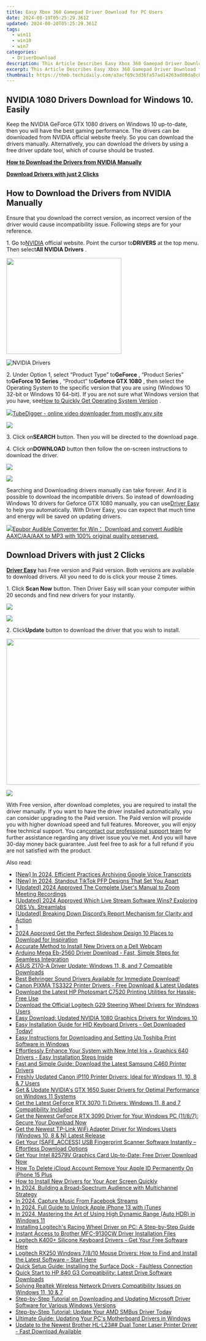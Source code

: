```yaml
---
title: Easy Xbox 360 Gamepad Driver Download for PC Users
date: 2024-08-19T05:25:29.361Z
updated: 2024-08-20T05:25:29.361Z
tags:
  - win11
  - win10
  - win7
categories:
  - DriverDownload
description: This Article Describes Easy Xbox 360 Gamepad Driver Download for PC Users
excerpt: This Article Describes Easy Xbox 360 Gamepad Driver Download for PC Users
thumbnail: https://thmb.techidaily.com/a3acf69c3d36fa57ad14263ad88da8c8eaf18e40a1badf8ad19a8dbcc0ab15b1.jpg
---
```


## NVIDIA 1080 Drivers Download for Windows 10. Easily

Keep the NVIDIA GeForce GTX 1080 drivers on Windows 10 up-to-date, then you will have the best gaming performance. The drivers can be downloaded from NVIDIA official website freely. So you can download the drivers manually. Alternatively, you can download the drivers by using a free driver update tool, which of course should be trusted.

[**How to Download the Drivers from NVIDIA Manually**](https://tools.techidaily.com/drivereasy/download/)

[**Download Drivers with just 2 Clicks**](https://tools.techidaily.com/drivereasy/download/)

## **How to Download the Drivers from NVIDIA Manually**

 Ensure that you download the correct version, as incorrect version of the driver would cause incompatibility issue. Following steps are for your reference.

 1\. Go to[NVIDIA](https://tools.techidaily.com/drivereasy/download/) official website. Point the cursor to**DRIVERS** at the top menu. Then select**All NVIDIA Drivers** .

<!-- affiliate ads begin -->
<a href="https://printrendy.pxf.io/c/5597632/1453720/17020" target="_top" id="1453720"><img src="//a.impactradius-go.com/display-ad/17020-1453720" border="0" alt="" width="300" height="250"/></a><img height="0" width="0" src="https://imp.pxf.io/i/5597632/1453720/17020" style="position:absolute;visibility:hidden;" border="0" />
<!-- affiliate ads end -->
![NVIDIA Drivers](https://images.drivereasy.com/wp-content/uploads/2016/09/img_57ccd935a0f0a.jpg)

 2\. Under Option 1, select “Product Type” to**GeForce** , “Product Series” to**GeForce 10 Series** , “Product” to**Geforce GTX 1080** , then select the Operating System to the specific version that you are using (Windows 10 32-bit or Windows 10 64-bit). If you are not sure what Windows version that you have, see[How to Quickly Get Operating System Version](https://tools.techidaily.com/drivereasy/download/) .

<!-- affiliate ads begin -->
<a href="https://secure.2checkout.com/order/checkout.php?PRODS=4572700&QTY=1&AFFILIATE=108875&CART=1"><img src="	https://www.tubedigger.com/wp-content/uploads/2020/08/tubedigger-software-new.png" border="0">TubeDigger - online video downloader from mostly any site</a>
<!-- affiliate ads end -->
![](https://images.drivereasy.com/wp-content/uploads/2016/10/img_581410198d290.jpg)

 3\. Click on**SEARCH** button. Then you will be directed to the download page.

 4\. Click on**DOWNLOAD** button then follow the on-screen instructions to download the driver.

<!-- affiliate ads begin -->
<a href="https://store.massmailsoftware.com/order/checkout.php?PRODS=2069351&QTY=1&AFFILIATE=108875&CART=1"><img src="https://secure.avangate.com/images/merchant/dc87c13749315c7217cdc4ac692e704c/banera_for_partners-24_%282%29.jpg" border="0"></a>
<!-- affiliate ads end -->
![](https://images.drivereasy.com/wp-content/uploads/2016/10/img_581412f0a2c64.jpg)

 Searching and Downloading drivers manually can take forever. And it is possible to download the incompatible drivers. So instead of downloading Windows 10 drivers for Geforce GTX 1080 manually, you can use[Driver Easy](https://tools.techidaily.com/drivereasy/download/) to help you automatically. With Driver Easy, you can expect that much time and energy will be saved on updating drivers.

<!-- affiliate ads begin -->
<a href="https://secure.2checkout.com/order/checkout.php?PRODS=4708689&QTY=1&AFFILIATE=108875&CART=1"><img src="https://www.epubor.com/images/uppic/audible-converter-interface.png" border="0">Epubor Audible Converter for Win： Download and convert Audible AAXC/AA/AAX to MP3 with 100% original quality preserved.</a>
<!-- affiliate ads end -->
## **Download Drivers with just 2 Clicks**

**[Driver Easy](https://tools.techidaily.com/drivereasy/download/)**  has Free version and Paid version. Both versions are available to download drivers. All you need to do is click your mouse 2 times.

1\. Click **Scan Now**  button. Then Driver Easy will scan your computer within 20 seconds and find new drivers for your instantly.  

<!-- affiliate ads begin -->
<a href="https://store.nero.com/order/checkout.php?PRODS=42296985&QTY=1&AFFILIATE=108875&CART=1"><img src="https://secure.avangate.com/images/merchant/9cea886b9f44a3c2df1163730ab64994/products/copy_nero_burning_rom_cart.png" border="0">
</a>
<!-- affiliate ads end -->
![](https://images.drivereasy.com/wp-content/uploads/2017/04/img_58eca1022f7b7.png)

 2\. Click**Update** button to download the driver that you wish to install.

<!-- affiliate ads begin -->
<a href="https://twopages.pxf.io/c/5597632/2016067/18544" target="_top" id="2016067"><img src="//a.impactradius-go.com/display-ad/18544-2016067" border="0" alt="" width="1020" height="380"/></a><img height="0" width="0" src="https://imp.pxf.io/i/5597632/2016067/18544" style="position:absolute;visibility:hidden;" border="0" />
<!-- affiliate ads end -->
![](https://images.drivereasy.com/wp-content/uploads/2017/04/img_58eca27c67b42.jpg)

 With Free version, after download completes, you are required to install the driver manually. If you want to have the driver installed automatically, you can consider upgrading to the Paid version. The Paid version will provide you with higher download speed and full features. Moreover, you will enjoy free technical support. You can[contact our professional support team](https://tools.techidaily.com/drivereasy/download/) for further assistance regarding any driver issue you’ve met. And you will have 30-day money back guarantee. Just feel free to ask for a full refund if you are not satisfied with the product.

<ins class="adsbygoogle"
     style="display:block"
     data-ad-format="autorelaxed"
     data-ad-client="ca-pub-7571918770474297"
     data-ad-slot="1223367746"></ins>



<ins class="adsbygoogle"
     style="display:block"
     data-ad-client="ca-pub-7571918770474297"
     data-ad-slot="8358498916"
     data-ad-format="auto"
     data-full-width-responsive="true"></ins>

<span class="atpl-alsoreadstyle">Also read:</span>
<div><ul>
<li><a href="https://screen-mirroring-recording.techidaily.com/new-in-2024-efficient-practices-archiving-google-voice-transcripts/"><u>[New] In 2024, Efficient Practices  Archiving Google Voice Transcripts</u></a></li>
<li><a href="https://tiktok-video-recordings.techidaily.com/new-in-2024-standout-tiktok-pfp-designs-that-set-you-apart/"><u>[New] In 2024, Standout TikTok PFP Designs That Set You Apart</u></a></li>
<li><a href="https://video-screen-grab.techidaily.com/updated-2024-approved-the-complete-users-manual-to-zoom-meeting-recordings/"><u>[Updated] 2024 Approved  The Complete User's Manual to Zoom Meeting Recordings</u></a></li>
<li><a href="https://desktop-recording.techidaily.com/updated-2024-approved-which-live-stream-software-wins-exploring-obs-vs-streamlabs/"><u>[Updated] 2024 Approved  Which Live Stream Software Wins? Exploring OBS Vs. Streamlabs</u></a></li>
<li><a href="https://discord-videos.techidaily.com/updated-breaking-down-discords-report-mechanism-for-clarity-and-action/"><u>[Updated] Breaking Down Discord’s Report Mechanism for Clarity and Action</u></a></li>
<li><a href="https://hardware-updates.techidaily.com/1/"><u>1</u></a></li>
<li><a href="https://some-techniques.techidaily.com/2024-approved-get-the-perfect-slideshow-design-10-places-to-download-for-inspiration/"><u>2024 Approved  Get the Perfect Slideshow Design  10 Places to Download for Inspiration</u></a></li>
<li><a href="https://hardware-updates.techidaily.com/accurate-method-to-install-new-drivers-on-a-dell-webcam/"><u>Accurate Method to Install New Drivers on a Dell Webcam</u></a></li>
<li><a href="https://hardware-updates.techidaily.com/arduino-mega-eb-2560-driver-download-fast-simple-steps-for-seamless-integration/"><u>Arduino Mega Eb-2560 Driver Download - Fast, Simple Steps for Seamless Integration</u></a></li>
<li><a href="https://hardware-updates.techidaily.com/asus-z170-a-driver-update-windows-11-8-and-7-compatible-downloads/"><u>ASUS Z170-A Driver Update: Windows 11, 8, and 7 Compatible Downloads</u></a></li>
<li><a href="https://hardware-updates.techidaily.com/1722963331513-best-behringer-sound-drivers-available-for-immediate-download/"><u>Best Behringer Sound Drivers Available for Immediate Download!</u></a></li>
<li><a href="https://hardware-updates.techidaily.com/canon-pixma-ts3322-printer-drivers-free-download-and-latest-updates/"><u>Canon PIXMA TS3322 Printer Drivers - Free Download & Latest Updates</u></a></li>
<li><a href="https://hardware-updates.techidaily.com/download-the-latest-hp-photosmart-c7520-printing-utilities-for-hassle-free-use/"><u>Download the Latest HP Photosmart C7520 Printing Utilities for Hassle-Free Use</u></a></li>
<li><a href="https://hardware-updates.techidaily.com/download-the-official-logitech-g29-steering-wheel-drivers-for-windows-users/"><u>Download the Official Logitech G29 Steering Wheel Drivers for Windows Users</u></a></li>
<li><a href="https://hardware-updates.techidaily.com/easy-download-updated-nvidia-1080-graphics-drivers-for-windows-10/"><u>Easy Download: Updated NVIDIA 1080 Graphics Drivers for Windows 10</u></a></li>
<li><a href="https://hardware-updates.techidaily.com/easy-installation-guide-for-hid-keyboard-drivers-get-downloaded-today/"><u>Easy Installation Guide for HID Keyboard Drivers - Get Downloaded Today!</u></a></li>
<li><a href="https://hardware-updates.techidaily.com/easy-instructions-for-downloading-and-setting-up-toshiba-print-software-in-windows/"><u>Easy Instructions for Downloading and Setting Up Toshiba Print Software in Windows</u></a></li>
<li><a href="https://hardware-updates.techidaily.com/1722974610369-effortlessly-enhance-your-system-with-new-intel-iris-plus-graphics-640-drivers-easy-installation-steps-inside/"><u>Effortlessly Enhance Your System with New Intel Iris + Graphics 640 Drivers - Easy Installation Steps Inside</u></a></li>
<li><a href="https://hardware-updates.techidaily.com/fast-and-simple-guide-download-the-latest-samsung-c460-printer-drivers/"><u>Fast and Simple Guide: Download the Latest Samsung C460 Printer Drivers</u></a></li>
<li><a href="https://hardware-updates.techidaily.com/freshly-updated-canon-ip110-printer-drivers-ideal-for-windows-11-10-8-and-7-users/"><u>Freshly Updated Canon iP110 Printer Drivers: Ideal for Windows 11, 10, 8 & 7 Users</u></a></li>
<li><a href="https://hardware-updates.techidaily.com/get-and-update-nvidias-gtx-1650-super-drivers-for-optimal-performance-on-windows-11-systems/"><u>Get & Update NVIDIA's GTX 1650 Super Drivers for Optimal Performance on Windows 11 Systems</u></a></li>
<li><a href="https://hardware-updates.techidaily.com/get-the-latest-geforce-rtx-3070-ti-drivers-windows-11-8-and-7-compatibility-included/"><u>Get the Latest GeForce RTX 3070 Ti Drivers: Windows 11, 8 and 7 Compatibility Included</u></a></li>
<li><a href="https://hardware-updates.techidaily.com/get-the-newest-geforce-rtx-3090-driver-for-your-windows-pc-1187-secure-your-download-now/"><u>Get the Newest GeForce RTX 3090 Driver for Your Windows PC (11/8/7): Secure Your Download Now</u></a></li>
<li><a href="https://hardware-updates.techidaily.com/get-the-newest-tp-link-wifi-adapter-driver-for-windows-users-windows-10-8-and-n-latest-release/"><u>Get the Newest TP-Link WiFi Adapter Driver for Windows Users (Windows 10, 8 & N) Latest Release</u></a></li>
<li><a href="https://hardware-updates.techidaily.com/1722970627068-get-your-safeaccess-usb-fingerprint-scanner-software-instantly-effortless-download-options/"><u>Get Your [SAFE_ACCESS] USB Fingerprint Scanner Software Instantly – Effortless Download Options</u></a></li>
<li><a href="https://hardware-updates.techidaily.com/get-your-intel-82579v-graphics-card-up-to-date-free-driver-download-now/"><u>Get Your Intel 82579V Graphics Card Up-to-Date: Free Driver Download Now</u></a></li>
<li><a href="https://apple-account.techidaily.com/how-to-delete-icloud-account-remove-your-apple-id-permanently-on-iphone-15-plus-by-drfone-ios/"><u>How To Delete iCloud Account Remove Your Apple ID Permanently On iPhone 15 Plus</u></a></li>
<li><a href="https://hardware-updates.techidaily.com/how-to-install-new-drivers-for-your-acer-screen-quickly/"><u>How to Install New Drivers for Your Acer Screen Quickly</u></a></li>
<li><a href="https://youtube-zero.techidaily.com/24-building-a-broad-spectrum-audience-with-multichannel-strategy/"><u>In 2024, Building a Broad-Spectrum Audience with Multichannel Strategy</u></a></li>
<li><a href="https://facebook-videos.techidaily.com/in-2024-capture-music-from-facebook-streams/"><u>In 2024, Capture Music From Facebook Streams</u></a></li>
<li><a href="https://ios-unlock.techidaily.com/in-2024-full-guide-to-unlock-apple-iphone-13-with-itunes-by-drfone-ios/"><u>In 2024, Full Guide to Unlock Apple iPhone 13 with iTunes</u></a></li>
<li><a href="https://extra-approaches.techidaily.com/in-2024-mastering-the-art-of-using-high-dynamic-range-auto-hdr-in-windows-11/"><u>In 2024, Mastering the Art of Using High Dynamic Range (Auto HDR) in Windows 11</u></a></li>
<li><a href="https://hardware-updates.techidaily.com/installing-logitechs-racing-wheel-driver-on-pc-a-step-by-step-guide/"><u>Installing Logitech's Racing Wheel Driver on PC: A Step-by-Step Guide</u></a></li>
<li><a href="https://hardware-updates.techidaily.com/instant-access-to-brother-mfc-9130cw-driver-installation-files/"><u>Instant Access to Brother MFC-9130CW Driver Installation Files</u></a></li>
<li><a href="https://hardware-updates.techidaily.com/logitech-k400plus-silicone-keyboard-drivers-get-your-free-software-here/"><u>Logitech K400+ Silicone Keyboard Drivers - Get Your Free Software Here</u></a></li>
<li><a href="https://hardware-updates.techidaily.com/logitech-rx250-windows-7810-mouse-drivers-how-to-find-and-install-the-latest-software-start-here/"><u>Logitech RX250 Windows 7/8/10 Mouse Drivers: How to Find and Install the Latest Software – Start Here</u></a></li>
<li><a href="https://hardware-updates.techidaily.com/quick-setup-guide-installing-the-surface-dock-faultless-connection/"><u>Quick Setup Guide: Installing the Surface Dock - Faultless Connection</u></a></li>
<li><a href="https://hardware-updates.techidaily.com/quick-start-to-hp-840-g3-compatibility-latest-drive-software-downloads/"><u>Quick Start to HP 840 G3 Compatibility: Latest Drive Software Downloads</u></a></li>
<li><a href="https://win-dash.techidaily.com/solving-realtek-wireless-network-drivers-compatibility-issues-on-windows-11-10-and-7/"><u>Solving Realtek Wireless Network Drivers Compatibility Issues on Windows 11, 10 & 7</u></a></li>
<li><a href="https://hardware-updates.techidaily.com/step-by-step-tutorial-on-downloading-and-updating-microsoft-driver-software-for-various-windows-versions/"><u>Step-by-Step Tutorial on Downloading and Updating Microsoft Driver Software for Various Windows Versions</u></a></li>
<li><a href="https://hardware-updates.techidaily.com/step-by-step-tutorial-update-your-amd-smbus-driver-today/"><u>Step-by-Step Tutorial: Update Your AMD SMBus Driver Today</u></a></li>
<li><a href="https://hardware-updates.techidaily.com/ultimate-guide-updating-your-pcs-motherboard-drivers-in-windows/"><u>Ultimate Guide: Updating Your PC's Motherboard Drivers in Windows</u></a></li>
<li><a href="https://hardware-updates.techidaily.com/update-to-the-newest-brother-hl-l23-dual-toner-laser-printer-driver-fast-download-available/"><u>Update to the Newest Brother HL-L23## Dual Toner Laser Printer Driver - Fast Download Available</u></a></li>
</ul></div>
